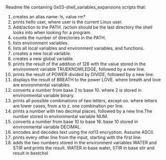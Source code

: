 Readme file containing 0x03-shell_variables_expansions scripts that:
1. creates an alias name: ls, value rm*
2. prints hello user, where user is the current Linux user.
3. Add/action to the PATH. /action should be the last directory the shell looks into when looking for a program.
4. counts the number of directories in the PATH.
5. lists environment variables.
6.  lists all local variables and environment variables, and functions.
7. creates a new local variable.
8. creates a new global variable.
9. prints the result of the addition of 128 with the value stored in the environment variable TRUEKNOWLEDGE, followed by a new line.
10. prints the result of POWER divided by DIVIDE, followed by a new line.
11. displays the result of BREATH to the power LOVE. where breath and love are environmental variables.
12. converts a number from base 2 to base 10. where 2 is stored in environmental variable binary.
13. prints all possible combinations of two letters, except oo. where letters are lower cases, from a to z. one combination per line.
14. prints a number with two decimal places, followed by a new line.The number stored in environmental variable NUM.
15. converts a number from base 10 to base 16. base 10 stored in environmental variable DECIMAL.
16. encodes and decodes text using the rot13 encryption. Assume ASCII.
17. prints every other line from the input, starting with the first line.
18. adds the two numbers stored in the environment variables WATER and STIR and prints the result. WATER in base water, STIR in base stir and result in bestchol
